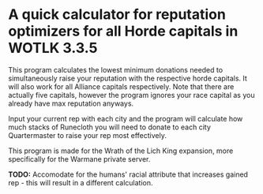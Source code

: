 # A quick calculator for reputation optimizers for all Horde capitals in WOTLK 3.3.5

This program calculates the lowest minimum donations needed to simultaneously raise your reputation with
the respective horde capitals. It will also work for all Alliance capitals respectively. Note that there
are actually five capitals, however the program ignores your race capital as you already have max
reputation anyways.

Input your current rep with each city and the program will calculate how much stacks of Runecloth you will
need to donate to each city Quartermaster to raise your rep most effectively.

This program is made for the Wrath of the Lich King expansion, more specifically for the Warmane private server.

**TODO:** Accomodate for the humans' racial attribute that increases gained rep - this will result in a different calculation.
